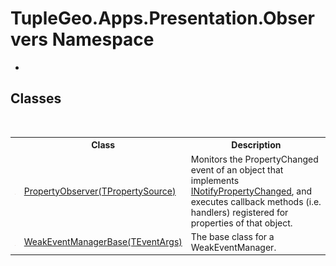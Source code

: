 # TupleGeo.Apps.Presentation.Observers Namespace
 

-


## Classes
&nbsp;<table><tr><th></th><th>Class</th><th>Description</th></tr><tr><td>![Public class](media/pubclass.gif "Public class")</td><td><a href="T_TupleGeo_Apps_Presentation_Observers_PropertyObserver_1">PropertyObserver(TPropertySource)</a></td><td>
Monitors the PropertyChanged event of an object that implements <a href="http://msdn2.microsoft.com/en-us/library/ms133020" target="_blank">INotifyPropertyChanged</a>, and executes callback methods (i.e. handlers) registered for properties of that object.</td></tr><tr><td>![Public class](media/pubclass.gif "Public class")</td><td><a href="T_TupleGeo_Apps_Presentation_Observers_WeakEventManagerBase_1">WeakEventManagerBase(TEventArgs)</a></td><td>
The base class for a WeakEventManager.</td></tr></table>&nbsp;

